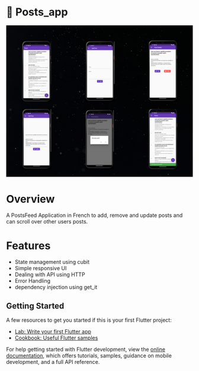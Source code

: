 # 📰 Posts_app

![Screenshots](https://github.com/youssefadel19/Posts-App/blob/master/PostsApp.png)

# Overview

A PostsFeed Application in French to add, remove and update posts and can scroll over other users posts.

# Features
 * State management using cubit
 * Simple responsive UI
 * Dealing with API using HTTP
 * Error Handling
 * dependency injection using get_it

## Getting Started
A few resources to get you started if this is your first Flutter project:

- [Lab: Write your first Flutter app](https://docs.flutter.dev/get-started/codelab)
- [Cookbook: Useful Flutter samples](https://docs.flutter.dev/cookbook)

For help getting started with Flutter development, view the
[online documentation](https://docs.flutter.dev/), which offers tutorials,
samples, guidance on mobile development, and a full API reference.
